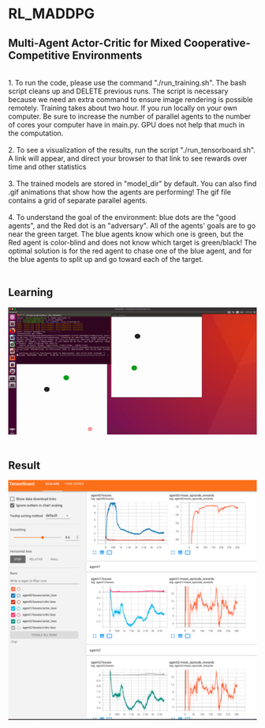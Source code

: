 # RL_MADDPG

## Multi-Agent Actor-Critic for Mixed Cooperative-Competitive Environments
  
<br>
1. To run the code, please use the command "./run_training.sh". The bash script cleans up and DELETE previous runs. The script is necessary because we need an extra command to ensure image rendering is possible remotely. Training takes about two hour. If you run locally on your own computer. Be sure to increase the number of parallel agents to the number of cores your computer have in main.py. GPU does not help that much in the computation.
<br>
<br>
2. To see a visualization of the results, run the script "./run_tensorboard.sh". A link will appear, and direct your browser to that link to see rewards over time and other statistics
<br>
<br>
3. The trained models are stored in "model_dir" by default. You can also find .gif animations that show how the agents are performing! The gif file contains a grid of separate parallel agents.
<br>
<br>
4. To understand the goal of the environment: blue dots are the "good agents", and the Red dot is an "adversary". All of the agents' goals are to go near the green target. The blue agents know which one is green, but the Red agent is color-blind and does not know which target is green/black! The optimal solution is for the red agent to chase one of the blue agent, and for the blue agents to split up and go toward each of the target.
<br>
<br>

## Learning
![alt text](https://github.com/nosy0411/RL_MADDPG/blob/main/running%20process.png?raw=true)
<br>
<br>
## Result

![alt text](https://github.com/nosy0411/RL_MADDPG/blob/main/learning%20results.png?raw=true)
